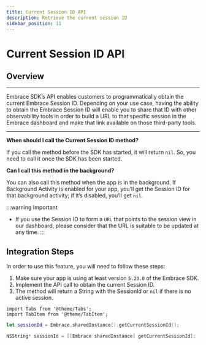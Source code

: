 ```yaml
---
title: Current Session ID API
description: Retrieve the current session ID
sidebar_position: 11
---
```


# Current Session ID API

## Overview

---

Embrace SDK’s API enables customers to programmatically obtain the current Embrace Session ID. Depending on your use case, having the ability to obtain the Embrace Session ID will enable you to share that ID with other observability tools in order to build a URL to that specific session in the Embrace dashboard and make that link available on those third-party tools.

---

**When should I call the Current Session ID method?**

If you call the method before the SDK has started, it will return `nil`. So, you need to call it once the SDK has been started.

**Can I call this method in the background?**

You can also call this method when the app is in the background. If Background Activity is enabled for your app, you’ll get the Session ID for that background activity; if it’s disabled, you’ll get `nil`.

:::warning Important
- If you use the Session ID to form a `URL` that points to the session view in our dashboard, please consider that the URL is suitable to be updated at any time.
:::

## Integration Steps

In order to use this feature, you will need to follow these steps:

1. Make sure your app is using at least version `5.23.0` of the Embrace SDK.
2. Implement the API call to obtain the current Session ID.
3. The method will return a String with the SessionId or `nil` if there is no active session.

```mdx-code-block
import Tabs from '@theme/Tabs';
import TabItem from '@theme/TabItem';
```

<Tabs groupId="ios-language" queryString="ios-language">
<TabItem value="swift" label="Swift">

```swift
let sessionId = Embrace.sharedInstance().getCurrentSessionId();
```

</TabItem>

<TabItem value="objectivec" label="Objective-C">

```objectivec
NSString* sessionId = [[Embrace sharedInstance] getCurrentSessionId];
```

</TabItem>

</Tabs>
